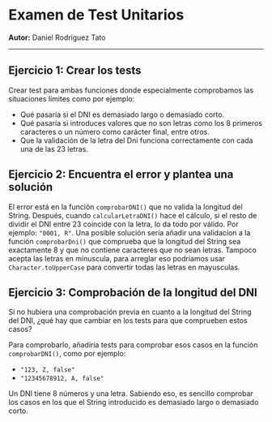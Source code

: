 # Examen de Test Unitarios

**Autor:** Daniel Rodríguez Tato

-------

## Ejercicio 1: Crear los tests

Crear test para ambas funciones donde especialmente comprobamos las situaciones límites como por ejemplo:
- Qué pasaría si el DNI es demasiado largo o demasiado corto.
- Qué pasaría si introduces valores que no son letras como los 8 primeros caracteres o un número como carácter final, entre otros.
- Que la validación de la letra del Dni funciona correctamente con cada una de las 23 letras.

## Ejercicio 2: Encuentra el error y plantea una solución

El error está en la función `comprobarDNI()` que no valida la longitud del String. 
Después, cuando `calcularLetraDNI()` hace el cálculo, si el resto de dividir el DNI entre 23 coincide con la letra, lo da todo por válido. Por ejemplo: `"0001, R"`.
Una posible solución sería añadir una validacíon a la función `comprobarDni()` que comprueba que la longitud del String sea exactamente 8 y que no contiene caracteres que no sean letras.
Tampoco acepta las letras en mínuscula, para arreglar eso podríamos usar `Character.toUpperCase` para convertir todas las letras en mayusculas.

## Ejercicio 3: Comprobación de la longitud del DNI

Si no hubiera una comprobación previa en cuanto a la longitud del String del DNI, ¿qué hay que cambiar en los tests para que comprueben estos casos?

Para comprobarlo, añadiría tests para comprobar esos casos en la función `comprobarDNI()`, como por ejemplo:
- `"123, Z, false"`
- `"12345678912, A, false"`

Un DNI tiene 8 números y una letra. Sabiendo eso, es sencillo comprobar los casos en los que el String introducido es demasiado largo o demasiado corto.

